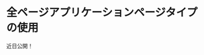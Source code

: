 # 全ページアプリケーションページタイプの使用

近日公開！


<!-- Follow these steps to create and configure a Full Page Application Page:

1. [Create a new Page](./adding-a-page-to-a-site.md) and select *Full Page Application* under the *Other* heading.
1. Enter a name and click *Add*.
1. Select the application you want to display from the list of applications under the *Full Page Application* heading. By default, you can set the Blogs, Wiki, Media Gallery, Message Boards, RSS, Documents and Media, Form, or Application Authorization Request to be the sole application for the page. Developers can make their applications Full Page Applications. TODO: Link to a write doc on making your app a full page app -->


<!-- 
    ![A Full Page Application Page supports many applications.](./using-the-full-page-application-page/images/01.png)

1. Click *Save* to apply the changes.

## Scoping Full Page Application Data

All applications supported by the Full Page Application page type are non-instanceable and the content of the application you choose is based on the instance for that Site. Therefore, if you already had data in your application, such as a Wiki, it appears on the page. If you want to configure a full page application, such as wiki, to be scoped to a specific page, you can configure that through the application's settings. Below is an example for a Wiki:

1. From the page, click the (![Options](../../../../images/icon-options.png)) button for the Wiki and select *Configuration*.

1. From the *Wiki - Configuration* page, select the *Scope* tab.

1. Open the *Scope* menu and select Wiki page you want.

![Configuring the scope.](./using-the-full-page-application-page/images/02.png) -->
